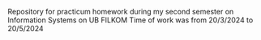 Repository for practicum homework during my second semester on Information Systems on UB FILKOM
Time of work was from 20/3/2024 to 20/5/2024
